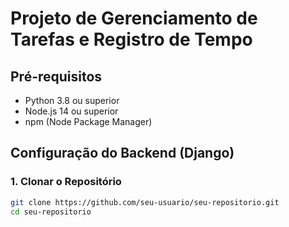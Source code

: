 # Projeto de Gerenciamento de Tarefas e Registro de Tempo


## Pré-requisitos

- Python 3.8 ou superior
- Node.js 14 ou superior
- npm (Node Package Manager)

## Configuração do Backend (Django)

### 1. Clonar o Repositório

```bash
git clone https://github.com/seu-usuario/seu-repositorio.git
cd seu-repositorio
